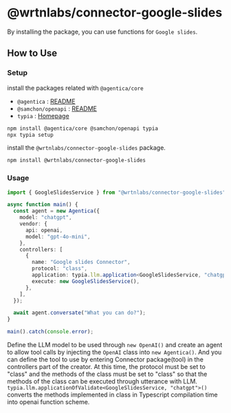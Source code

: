 # @wrtnlabs/connector-google-slides

By installing the package, you can use functions for `Google slides`.

## How to Use

### Setup

install the packages related with `@agentica/core`

- `@agentica` : [README](https://github.com/wrtnlabs/agentica)
- `@samchon/openapi` : [README](https://github.com/samchon/openapi)
- `typia` : [Homepage](https://typia.io/)

```bash
npm install @agentica/core @samchon/openapi typia
npx typia setup
```

install the `@wrtnlabs/connector-google-slides` package.

```bash
npm install @wrtnlabs/connector-google-slides
```

### Usage

```ts
import { GoogleSlidesService } from "@wrtnlabs/connector-google-slides";

async function main() {
  const agent = new Agentica({
    model: "chatgpt",
    vendor: {
      api: openai,
      model: "gpt-4o-mini",
    },
    controllers: [
      {
        name: "Google slides Connector",
        protocol: "class",
        application: typia.llm.application<GoogleSlidesService, "chatgpt">(),
        execute: new GoogleSlidesService(),
      },
    ],
  });

  await agent.conversate("What you can do?");
}

main().catch(console.error);
```

Define the LLM model to be used through `new OpenAI()` and create an agent to allow tool calls by injecting the `OpenAI` class into `new Agentica()`. And you can define the tool to use by entering Connector package(tool) in the controllers part of the creator. At this time, the protocol must be set to "class" and the methods of the class must be set to "class" so that the methods of the class can be executed through utterance with LLM. `typia.llm.applicationOfValidate<GoogleSlidesService, "chatgpt">()` converts the methods implemented in class in Typescript compilation time into openai function scheme.
